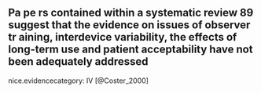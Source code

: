 Pa pe rs contained within a systematic review 89 suggest that the evidence on issues of observer tr aining, interdevice variability, the effects of long-term use and patient acceptability have not been adequately addressed
---
 nice.evidencecategory: IV
[@Coster_2000]
